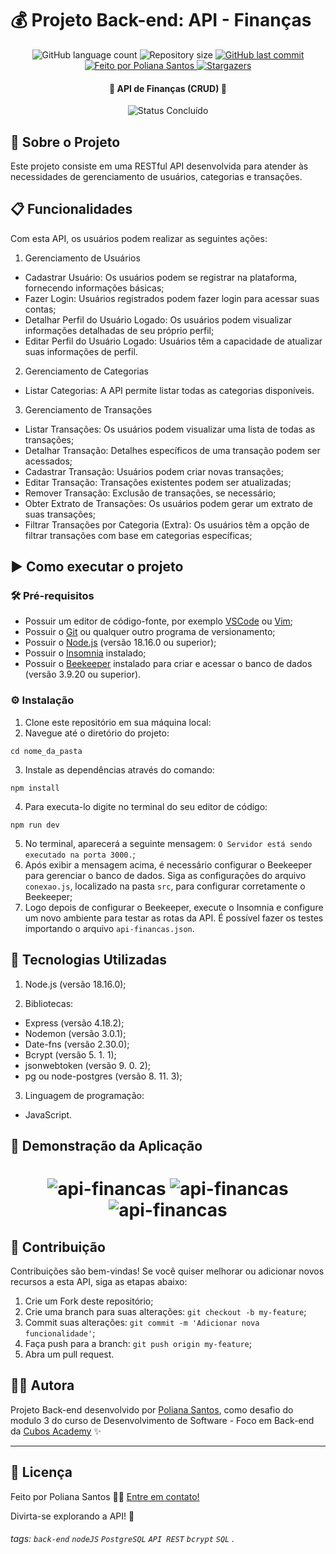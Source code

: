 # 💰 Projeto Back-end: API - Finanças

<p align="center">
  <img alt="GitHub language count" src="https://img.shields.io/github/languages/count/polianams/api-financas?color=%2304D361">

  <img alt="Repository size" src="https://img.shields.io/github/repo-size/polianams/api-financas">
  
  <a href="https://github.com/polianams/api-financas/commits/main">
    <img alt="GitHub last commit" src="https://img.shields.io/github/last-commit/polianams/api-financas">
  </a>
  
   <a href="https://www.linkedin.com/in/polianams/">
    <img alt="Feito por Poliana Santos" src="https://img.shields.io/badge/feito-por%20Poliana%20Santos-D818A5">
   </a>
   
   <a href="https://github.com/polianams/api-financas/stargazers">
    <img alt="Stargazers" src="https://img.shields.io/github/stars/polianams/api-financas?style=social">
  </a>
</p>

<h4 align=center> 
	🚧 API de Finanças (CRUD) 🚧
</h4>

<p align="center">
	<img alt="Status Concluído" src="https://img.shields.io/badge/STATUS-CONCLU%C3%8DDO-brightgreen">
</p>

## 📝 Sobre o Projeto

Este projeto consiste em uma RESTful API desenvolvida para atender às necessidades de gerenciamento de usuários, categorias e transações.

## 📋 Funcionalidades

Com esta API, os usuários podem realizar as seguintes ações:

1. Gerenciamento de Usuários
- Cadastrar Usuário: Os usuários podem se registrar na plataforma, fornecendo informações básicas;
- Fazer Login: Usuários registrados podem fazer login para acessar suas contas;
- Detalhar Perfil do Usuário Logado: Os usuários podem visualizar informações detalhadas de seu próprio perfil;
- Editar Perfil do Usuário Logado: Usuários têm a capacidade de atualizar suas informações de perfil.

2. Gerenciamento de Categorias
- Listar Categorias: A API permite listar todas as categorias disponíveis.

3. Gerenciamento de Transações
- Listar Transações: Os usuários podem visualizar uma lista de todas as transações;
- Detalhar Transação: Detalhes específicos de uma transação podem ser acessados;
- Cadastrar Transação: Usuários podem criar novas transações;
- Editar Transação: Transações existentes podem ser atualizadas;
- Remover Transação: Exclusão de transações, se necessário;
- Obter Extrato de Transações: Os usuários podem gerar um extrato de suas transações;
- Filtrar Transações por Categoria (Extra): Os usuários têm a opção de filtrar transações com base em categorias específicas;

## ▶️ Como executar o projeto

### 🛠️ Pré-requisitos

- Possuir um editor de código-fonte, por exemplo [VSCode](https://code.visualstudio.com/download) ou [Vim](https://www.vim.org/download.php);
- Possuir o [Git](https://git-scm.com/downloads) ou qualquer outro programa de versionamento;
- Possuir o [Node.js](https://nodejs.org/en/download/current) (versão 18.16.0 ou superior);
- Possuir o [Insomnia](https://insomnia.rest/download) instalado;
- Possuir o [Beekeeper](https://www.beekeeperstudio.io/) instalado para criar e acessar o banco de dados (versão 3.9.20 ou superior).

### ⚙️ Instalação

1. Clone este repositório em sua máquina local:
2. Navegue até o diretório do projeto: 
```
cd nome_da_pasta
```
3. Instale as dependências através do comando: 
```
npm install
```
4. Para executa-lo digite no terminal do seu editor de código: 
```
npm run dev
```
5. No terminal, aparecerá a seguinte mensagem: `O Servidor está sendo executado na porta 3000.`;
6. Após exibir a mensagem acima, é necessário configurar o Beekeeper para gerenciar o banco de dados. Siga as configurações do arquivo `conexao.js`, localizado na pasta `src`, para configurar corretamente o Beekeeper;
7. Logo depois de configurar o Beekeeper, execute o Insomnia e configure um novo ambiente para testar as rotas da API. É possível fazer os testes importando o arquivo `api-financas.json`.

## 🚀 Tecnologias Utilizadas

1. Node.js (versão 18.16.0);
   
2. Bibliotecas:
- Express (versão 4.18.2);
- Nodemon (versão 3.0.1);
- Date-fns (versão 2.30.0);
- Bcrypt (versão 5. 1. 1);
- jsonwebtoken (versão 9. 0. 2);
- pg ou node-postgres (versão 8. 11. 3);
  
3. Linguagem de programação:
- JavaScript.

## 🎲 Demonstração da Aplicação

<h1 align="center">
    <img alt="api-financas" title="api-financas" src="assets/api-financas-1.gif" />
    <img alt="api-financas" title="api-financas" src="assets/api-financas-2.gif" />
    <img alt="api-financas" title="api-financas" src="assets/api-financas-3.gif" />
</h1>

## 🤝 Contribuição

Contribuições são bem-vindas! Se você quiser melhorar ou adicionar novos recursos a esta API, siga as etapas abaixo:

1. Crie um Fork deste repositório;
2. Crie uma branch para suas alterações: `git checkout -b my-feature`;
3. Commit suas alterações: `git commit -m 'Adicionar nova funcionalidade'`;
4. Faça push para a branch: `git push origin my-feature`;
5. Abra um pull request.

## 🧙‍♂️ Autora

Projeto Back-end desenvolvido por [Poliana Santos](https://www.linkedin.com/in/polianams/), como desafio do modulo 3 do curso de Desenvolvimento de Software - Foco em Back-end da [Cubos Academy](https://cubos.academy/) ✨

---

## 📝 Licença

Feito por Poliana Santos 👋🏽 [Entre em contato!](https://www.linkedin.com/in/polianams/)

Divirta-se explorando a API! 🌟

###### tags: `back-end` `nodeJS` `PostgreSQL` `API REST` `bcrypt` `SQL` .
